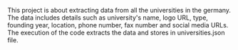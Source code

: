 This project is about extracting data from all the universities in the germany. The data includes details such as university's name, logo URL, type, founding year, location, phone number, fax number and social media URLs. 
The execution of the code extracts the data and stores in universities.json file.
